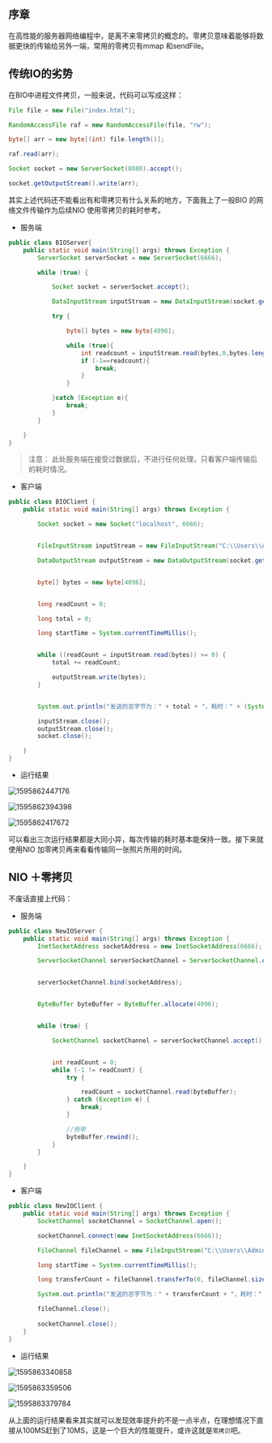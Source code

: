 ## 序章

在高性能的服务器网络编程中，是离不来零拷贝的概念的。零拷贝意味着能够将数据更快的传输给另外一端，常用的零拷贝有mmap 和sendFile。



## 传统IO的劣势

在BIO中进程文件拷贝，一般来说，代码可以写成这样：

~~~java
File file = new File("index.html");

RandomAccessFile raf = new RandomAccessFile(file, "rw");

byte[] arr = new byte[(int) file.length()];

raf.read(arr);

Socket socket = new ServerSocket(8080).accept();

socket.getOutputStream().write(arr);
~~~

其实上述代码还不能看出有和零拷贝有什么关系的地方，下面我上了一般BIO 的网络文件传输作为后续NIO 使用零拷贝的耗时参考。

+ 服务端

~~~java
public class BIOServer{
    public static void main(String[] args) throws Exception {
        ServerSocket serverSocket = new ServerSocket(6666);

        while (true) {

            Socket socket = serverSocket.accept();

            DataInputStream inputStream = new DataInputStream(socket.getInputStream());

            try {

                byte[] bytes = new byte[4096];

                while (true){
                    int readcount = inputStream.read(bytes,0,bytes.length);
                    if (-1==readcount){
                        break;
                    }
                }

            }catch (Exception e){
                break;
            }
        }

    }
}

~~~

> 注意： 此处服务端在接受过数据后，不进行任何处理，只看客户端传输后的耗时情况。



+ 客户端

~~~java
public class BIOClient {
    public static void main(String[] args) throws Exception {

        Socket socket = new Socket("localhost", 6666);


        FileInputStream inputStream = new FileInputStream("C:\\Users\\Administrator\\Desktop\\临时截图\\1.jpg");

        DataOutputStream outputStream = new DataOutputStream(socket.getOutputStream());


        byte[] bytes = new byte[4096];


        long readCount = 0;

        long total = 0;

        long startTime = System.currentTimeMillis();


        while ((readCount = inputStream.read(bytes)) >= 0) {
            total += readCount;

            outputStream.write(bytes);
        }


        System.out.println("发送的总字节为：" + total + "，耗时：" + (System.currentTimeMillis() - startTime));

        inputStream.close();
        outputStream.close();
        socket.close();

    }
}

~~~



+ 运行结果



![1595862447176](assets/1595862447176.png)

![1595862394398](assets/1595862394398.png)

![1595862417672](assets/1595862417672.png)





可以看出三次运行结果都是大同小异，每次传输的耗时基本能保持一致。接下来就使用NIO 加零拷贝再来看看传输同一张照片所用的时间。



## NIO ＋零拷贝

不废话直接上代码：



+ 服务端

~~~java
public class NewIOServer {
    public static void main(String[] args) throws Exception {
        InetSocketAddress socketAddress = new InetSocketAddress(6666);

        ServerSocketChannel serverSocketChannel = ServerSocketChannel.open();


        serverSocketChannel.bind(socketAddress);


        ByteBuffer byteBuffer = ByteBuffer.allocate(4096);


        while (true) {

            SocketChannel socketChannel = serverSocketChannel.accept();


            int readCount = 0;
            while (-1 != readCount) {
                try {

                    readCount = socketChannel.read(byteBuffer);
                } catch (Exception e) {
                    break;
                }

                //倒带
                byteBuffer.rewind();
            }
        }

    }
}
~~~



+ 客户端

~~~java
public class NewIOClient {
    public static void main(String[] args) throws Exception {
        SocketChannel socketChannel = SocketChannel.open();

        socketChannel.connect(new InetSocketAddress(6666));

        FileChannel fileChannel = new FileInputStream("C:\\Users\\Administrator\\Desktop\\临时截图\\1.jpg").getChannel();

        long startTime = System.currentTimeMillis();

        long transferCount = fileChannel.transferTo(0, fileChannel.size(), socketChannel);

        System.out.println("发送的总字节为：" + transferCount + "，耗时：" + (System.currentTimeMillis() - startTime));

        fileChannel.close();
       
        socketChannel.close();
    }
}
~~~

+ 运行结果

![1595863340858](assets/1595863340858.png)

![1595863359506](assets/1595863359506.png)

![1595863379784](assets/1595863379784.png)



从上面的运行结果看来其实就可以发现效率提升的不是一点半点，在理想情况下直接从100MS赶到了10MS，这是一个巨大的性能提升，或许这就是`零拷贝`吧。

